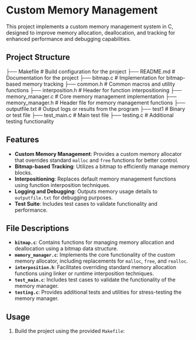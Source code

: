 # Custom Memory Management

This project implements a custom memory management system in C, designed to improve memory allocation, deallocation, and tracking for enhanced performance and debugging capabilities.

## Project Structure

├── Makefile              # Build configuration for the project
├── README.md             # Documentation for the project
├── bitmap.c              # Implementation for bitmap-based memory tracking
├── common.h              # Common macros and utility functions
├── interposition.h       # Header for function interpositioning
├── memory_manager.c      # Core memory management implementation
├── memory_manager.h      # Header file for memory management functions
├── outputfile.txt        # Output logs or results from the program
├── test1                 # Binary or test file
├── test_main.c           # Main test file
├── testing.c             # Additional testing functionality




## Features

- **Custom Memory Management**: Provides a custom memory allocator that overrides standard `malloc` and `free` functions for better control.
- **Bitmap-based Tracking**: Utilizes a bitmap to efficiently manage memory blocks.
- **Interpositioning**: Replaces default memory management functions using function interposition techniques.
- **Logging and Debugging**: Outputs memory usage details to `outputfile.txt` for debugging purposes.
- **Test Suite**: Includes test cases to validate functionality and performance.

## File Descriptions

- **`bitmap.c`**: Contains functions for managing memory allocation and deallocation using a bitmap data structure.
- **`memory_manager.c`**: Implements the core functionality of the custom memory allocator, including replacements for `malloc`, `free`, and `realloc`.
- **`interposition.h`**: Facilitates overriding standard memory allocation functions using linker or runtime interposition techniques.
- **`test_main.c`**: Includes test cases to validate the functionality of the memory manager.
- **`testing.c`**: Provides additional tests and utilities for stress-testing the memory manager.

## Usage

1. Build the project using the provided `Makefile`:
